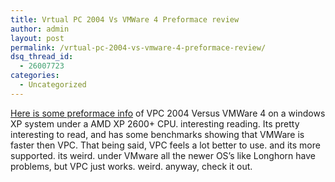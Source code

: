 ```yaml
---
title: Vrtual PC 2004 Vs VMWare 4 Preformace review
author: admin
layout: post
permalink: /vrtual-pc-2004-vs-vmware-4-preformace-review/
dsq_thread_id:
  - 26007723
categories:
  - Uncategorized
---
```

[Here is some preformace info][1] of VPC 2004 Versus VMWare 4 on a windows XP system&nbsp;under a AMD XP 2600+ CPU. interesting reading. Its pretty interesting to read, and has some benchmarks showing that VMWare is faster then VPC. That being said, VPC feels a lot better to use. and its more supported. its weird. under VMware all the newer OS&#8217;s like Longhorn have problems, but VPC just works. weird. anyway, check it out.

 [1]: http://usuarios.lycos.es/hernandp/articles/vpcvs.html